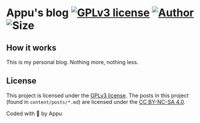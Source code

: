 # Appu's blog [![GPLv3 license](https://img.shields.io/github/license/appuchias/appuchias.github.io?style=flat-square)](https://github.com/appuchias/appuchias.github.io/blob/master/LICENSE) [![Author](https://img.shields.io/badge/Project%20by-Appu-9cf?style=flat-square)](https://github.com/appuchias) ![Size](https://img.shields.io/github/repo-size/appuchias/appuchias.github.io?color=orange&style=flat-square)

## **How it works**

This is my personal blog. Nothing more, nothing less.

## **License**

This project is licensed under the [GPLv3 license](https://github.com/appuchias/appuchias.github.io/blob/master/LICENSE).
The posts in this project (found in `content/posts/*.md`) are licensed under the [CC BY-NC-SA 4.0](https://creativecommons.org/licenses/by-nc-sa/4.0/).

Coded with 🖤 by Appu
